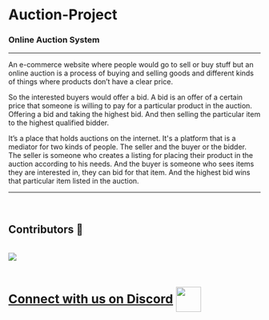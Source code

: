 # Auction-Project
### Online Auction System
<hr>

An e-commerce website where people would go to sell or buy stuff but an online auction is a process of buying and selling goods and different kinds of things where products don’t have a clear price. 

So the interested buyers would offer a bid. A bid is an offer of a certain price that someone is willing to pay for a particular product in the auction. Offering a bid and taking the highest bid. And then selling the particular item to the highest qualified bidder.

It’s a place that holds auctions on the internet. It's a platform that is a mediator for two kinds of people. The seller and the buyer or the bidder. The seller is someone who creates a listing for placing their product in the auction according to his needs. And the buyer is someone who sees items they are interested in, they can bid for that item. And the highest bid wins that particular item listed in the auction.

<hr>


<br>

## Contributors 👥
<br>
<a href = "https://github.com/Hritvik-Mohan/Auction-Project/graphs/contributors">
  <img src = "https://contrib.rocks/image?repo=Hritvik-Mohan/Auction-Project">
</a>
<br>

## [<h3>Connect with us on Discord](https://discord.gg/5PNFxQF2nz) <img src="https://i.imgur.com/YrfDw86.gif" height=50px style="transform :translateY(17px);">
